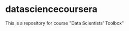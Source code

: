 datasciencecoursera
===================

This is a repository for course "Data Scientists' Toolbox"
